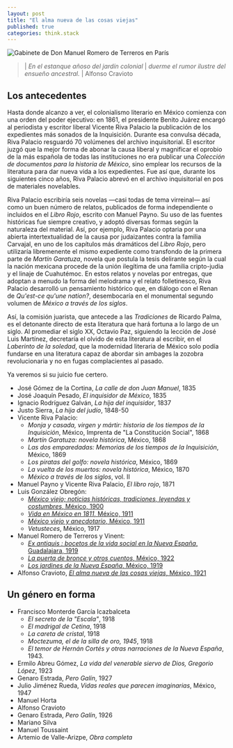 ```yaml
---
layout: post
title: "El alma nueva de las cosas viejas"
published: true
categories: think.stack
---
```


![Gabinete de Don Manuel Romero de Terreros en París](https://d1lfxha3ugu3d4.cloudfront.net/images/opencollection/objects/size4/53.180.1.jpg)

> | *En el estanque añoso del jardín colonial*
> | *duerme el rumor ilustre del ensueño ancestral.*
> |                                      Alfonso Cravioto

## Los antecedentes

Hasta donde alcanzo a ver, el colonialismo literario en México comienza con una orden del poder ejecutivo: en 1861, el presidente Benito Juárez encargó al periodista y escritor liberal Vicente Riva Palacio la publicación de los expedientes más sonados de la Inquisición. 
Durante esa convulsa década, Riva Palacio resguardó 70 volúmenes del archivo inquisitorial. 
El escritor juzgó que la mejor forma de abonar la causa liberal y magnificar el oprobio de la más española de todas las instituciones no era publicar una *Colección de documentos para la historia de México*, sino emplear los recursos de la literatura para dar nueva vida a los expedientes. 
Fue así que, durante los siguientes cinco años, Riva Palacio abrevó en el archivo inquisitorial en pos de materiales novelables. 

Riva Palacio escribiría seis novelas —casi todas de tema virreinal— así como un buen número de relatos, publicados de forma independiente o incluidos en el *Libro Rojo*, escrito con Manuel Payno. 
Su uso de las fuentes históricas fue siempre creativo, y adoptó diversas formas según la naturaleza del material. 
Así, por ejemplo, Riva Palacio optaria por una abierta intertextualidad de la causa por judaizantes contra la familia Carvajal, en uno de los capítulos más dramáticos del *Libro Rojo*, pero utilizaría libremenente el mismo expediente como transfondo de la primera parte de *Martín Garatuza*, novela que postula la tesis delirante según la cual la nación mexicana procede de la unión ilegítima de una familia cripto-judia y el linaje de Cuahutémoc. 
En estos relatos y novelas por entregas, que adoptan a menudo la forma del melodrama y el relato folletinesco, Riva Palacio desarrolló un pensamiento histórico que, en diálogo con el Renan de *Qu'est-ce qu'une nation?*, desembocaría en el monumental segundo volumen de *México a través de los siglos*.

Así, la comisión juarista, que antecede a las *Tradiciones* de Ricardo Palma, es el detonante directo de esta literatura que hará fortuna a lo largo de un siglo.
Al promediar el siglo XX, Octavio Paz, siguiendo la lección de José Luis Martínez, decretaría el olvido de esta literatura al escribir, en el *Laberinto de la soledad*, que la modernidad literaria de México solo podía fundarse en una literatura capaz de abordar sin ambages la zozobra revolucionaria y no en fugas complacientes al pasado.

Ya veremos si su juicio fue certero.

- José Gómez de la Cortina, *La calle de don Juan Manuel*, 1835
- José Joaquín Pesado, *El inquisidor de México*, 1835
- Ignacio Rodríguez Galván, *La hija del inquisidor*, 1837
- Justo Sierra, *La hija del judío*, 1848-50
- Vicente Riva Palacio:
    - *Monja y casada, virgen y mártir: historia de los tiempos de la Inquisición*, México, Imprenta de "La Constitución Social", 1868 
    - *Martín Garatuza: novela histórica*, México, 1868
    - *Las dos emparedadas: Memorias de los tiempos de la Inquisición*, México, 1869
    - *Los piratas del golfo: novela histórica*, México, 1869
    - *La vuelta de los muertos: novela histórica*, México, 1870
    - *México a través de los siglos*, vol. II
- Manuel Payno y Vicente Riva Palacio, *El libro rojo*, 1871
- Luis González Obregón:
    - [*México viejo; noticias históricas, tradiciones, leyendas y costumbres*, México, 1900](https://archive.org/details/mxicoviejoyane00gonz/page/n4)
    - [*Vida en México en 1811*, México, 1911](https://archive.org/details/lavidademexicoen00gonz/page/14)
    - [*México viejo y anecdotario*, México, 1911](https://archive.org/details/mxicoviejoyane00gonz)
    - *Vetusteces*, México, 1917
- Manuel Romero de Terreros y Vinent:
    - [*Ex antiquis : bocetos de la vida social en la Nueva España*, Guadalajara, 1919](https://archive.org/details/exantiquisboceto00romeuoft/page/n5)
    - [*La puerta de bronce y otros cuentos*, México, 1922]()
    - [*Los jardines de la Nueva España*, México, 1919](https://babel.hathitrust.org/cgi/pt?id=uc1.31158006029622;view=1up;seq=10)
- Alfonso Cravioto, [*El alma nueva de las cosas viejas*, México, 1921](https://babel.hathitrust.org/cgi/pt?id=txu.059173025262872;view=1up;seq=13)

## Un género en forma

- Francisco Monterde García Icazbalceta
    - *El secreto de la "Escala"*, 1918
    - *El madrigal de Cetina*, 1918
    - *La careta de cristal*, 1918
    - *Moctezuma, el de la silla de oro, 1945*, 1918
    - *El temor de Hernán Cortés y otras narraciones de la Nueva España*, 1943.
- Ermilo Abreu Gómez, *La vida del venerable siervo de Dios, Gregorio López*, 1923
- Genaro Estrada, *Pero Galín*, 1927
- Julio Jiménez Rueda, *Vidas reales que parecen imaginarias*, México, 1947
- Manuel Horta 
- Alfonso Cravioto
- Genaro Estrada, *Pero Galín*, 1926
- Mariano  Silva
- Manuel Toussaint 
- Artemio de Valle-Arizpe, *Obra completa*

